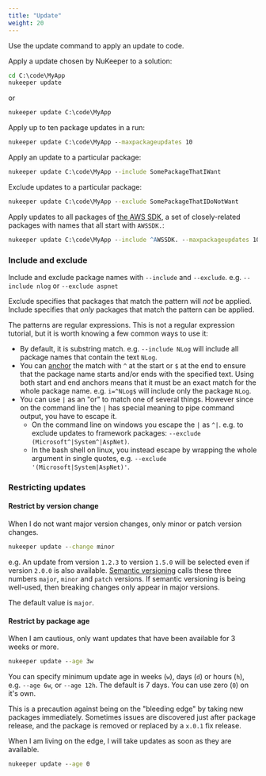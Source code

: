 ```yaml
---
title: "Update"
weight: 20
---
```


Use the update command to apply an update to code.

Apply a update chosen by NuKeeper to a solution:

```bat
cd C:\code\MyApp
nukeeper update
```

or

```bat
nukeeper update C:\code\MyApp
```

Apply up to ten package updates in a run:

```bat
nukeeper update C:\code\MyApp --maxpackageupdates 10
```

Apply an update to a particular package:

```bat
nukeeper update C:\code\MyApp --include SomePackageThatIWant
```

Exclude updates to a particular package:

```bat
nukeeper update C:\code\MyApp --exclude SomePackageThatIDoNotWant
```

Apply updates to all packages of [the AWS SDK](https://aws.amazon.com/sdk-for-net/), a set of closely-related packages with names that all start with `AWSSDK.`:

```bat
nukeeper update C:\code\MyApp --include ^AWSSDK. --maxpackageupdates 100
```

### Include and exclude

Include and exclude package names with `--include` and `--exclude`.
e.g. `--include nlog` or `--exclude aspnet`

Exclude specifies that packages that match the pattern will _not_ be applied. Include specifies that _only_ packages that match the pattern can be applied.

The patterns are regular expressions. This is not a regular expression tutorial, but it is worth knowing a few common ways to use it:

* By default, it is substring match. e.g. `--include NLog` will include all package names that contain the text `NLog`.
* You can [anchor](https://docs.microsoft.com/en-us/dotnet/standard/base-types/anchors-in-regular-expressions) the match with `^` at the start or `$` at the end to ensure that the package name starts and/or ends with the specified text. Using both start and end anchors means that it must be an exact match for the whole package name. e.g. `i=^NLog$` will include only the package `NLog`.
* You can use `|` as an "or" to match one of several things. However since on the command line the `|` has special meaning to pipe command output, you have to escape it.
  * On the command line on windows you escape the `|`  as `^|`. e.g.  to exclude updates to framework packages: `--exclude (Microsoft^|System^|AspNet)`.
  * In the bash shell on linux, you instead escape by wrapping the whole argument in single quotes, e.g.   `--exclude '(Microsoft|System|AspNet)'`.

### Restricting updates

#### Restrict by version change

When I do not want major version changes, only minor or patch version changes.

```bat
nukeeper update --change minor
```

e.g. An update from version `1.2.3` to version `1.5.0` will be selected even if version `2.0.0` is also available. [Semantic versioning](https://semver.org/ "Semantic Versioning documentation") calls these three numbers `major`, `minor` and `patch` versions. If semantic versioning is being well-used, then breaking changes only appear in major versions.

The default value is `major`.

#### Restrict by package age

When I am cautious, only want updates that have been available for 3 weeks or more.

```bat
nukeeper update --age 3w
```

You can specify minimum update age in weeks (`w`), days (`d`) or hours (`h`), e.g. `--age 6w`, or `--age 12h`. The default is 7 days. You can use zero (`0`) on it's own.

This is a precaution against being on the "bleeding edge" by taking new packages immediately. Sometimes issues are discovered just after package release, and the package is removed or replaced by a `x.0.1` fix release.

When I am living on the edge, I will take updates as soon as they are available.

```bat
nukeeper update --age 0
```